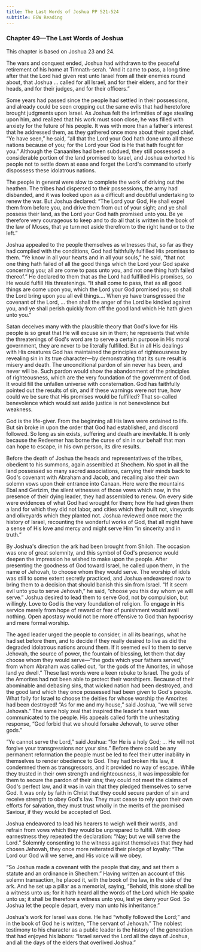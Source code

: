 ```yaml
---
title: The Last Words of Joshua PP 521-524
subtitle: EGW Reading
---
```


### Chapter 49—The Last Words of Joshua

This chapter is based on Joshua 23 and 24.

The wars and conquest ended, Joshua had withdrawn to the peaceful retirement of his home at Timnath-serah. “And it came to pass, a long time after that the Lord had given rest unto Israel from all their enemies round about, that Joshua ... called for all Israel, and for their elders, and for their heads, and for their judges, and for their officers.”

Some years had passed since the people had settled in their possessions, and already could be seen cropping out the same evils that had heretofore brought judgments upon Israel. As Joshua felt the infirmities of age stealing upon him, and realized that his work must soon close, he was filled with anxiety for the future of his people. It was with more than a father's interest that he addressed them, as they gathered once more about their aged chief. “Ye have seen,” he said, “all that the Lord your God hath done unto all these nations because of you; for the Lord your God is He that hath fought for you.” Although the Canaanites had been subdued, they still possessed a considerable portion of the land promised to Israel, and Joshua exhorted his people not to settle down at ease and forget the Lord's command to utterly dispossess these idolatrous nations.

The people in general were slow to complete the work of driving out the heathen. The tribes had dispersed to their possessions, the army had disbanded, and it was looked upon as a difficult and doubtful undertaking to renew the war. But Joshua declared: “The Lord your God, He shall expel them from before you, and drive them from out of your sight; and ye shall possess their land, as the Lord your God hath promised unto you. Be ye therefore very courageous to keep and to do all that is written in the book of the law of Moses, that ye turn not aside therefrom to the right hand or to the left.”

Joshua appealed to the people themselves as witnesses that, so far as they had complied with the conditions, God had faithfully fulfilled His promises to them. “Ye know in all your hearts and in all your souls,” he said, “that not one thing hath failed of all the good things which the Lord your God spake concerning you; all are come to pass unto you, and not one thing hath failed thereof.” He declared to them that as the Lord had fulfilled His promises, so He would fulfill His threatenings. “It shall come to pass, that as all good things are come upon you, which the Lord your God promised you; so shall the Lord bring upon you all evil things.... When ye have transgressed the covenant of the Lord, ... then shall the anger of the Lord be kindled against you, and ye shall perish quickly from off the good land which He hath given unto you.”

Satan deceives many with the plausible theory that God's love for His people is so great that He will excuse sin in them; he represents that while the threatenings of God's word are to serve a certain purpose in His moral government, they are never to be literally fulfilled. But in all His dealings with His creatures God has maintained the principles of righteousness by revealing sin in its true character—by demonstrating that its sure result is misery and death. The unconditional pardon of sin never has been, and never will be. Such pardon would show the abandonment of the principles of righteousness, which are the very foundation of the government of God. It would fill the unfallen universe with consternation. God has faithfully pointed out the results of sin, and if these warnings were not true, how could we be sure that His promises would be fulfilled? That so-called benevolence which would set aside justice is not benevolence but weakness.

God is the life-giver. From the beginning all His laws were ordained to life. But sin broke in upon the order that God had established, and discord followed. So long as sin exists, suffering and death are inevitable. It is only because the Redeemer has borne the curse of sin in our behalf that man can hope to escape, in his own person, its dire results.

Before the death of Joshua the heads and representatives of the tribes, obedient to his summons, again assembled at Shechem. No spot in all the land possessed so many sacred associations, carrying their minds back to God's covenant with Abraham and Jacob, and recalling also their own solemn vows upon their entrance into Canaan. Here were the mountains Ebal and Gerizim, the silent witnesses of those vows which now, in the presence of their dying leader, they had assembled to renew. On every side were evidences of what God had wrought for them; how He had given them a land for which they did not labor, and cities which they built not, vineyards and oliveyards which they planted not. Joshua reviewed once more the history of Israel, recounting the wonderful works of God, that all might have a sense of His love and mercy and might serve Him “in sincerity and in truth.”

By Joshua's direction the ark had been brought from Shiloh. The occasion was one of great solemnity, and this symbol of God's presence would deepen the impression he wished to make upon the people. After presenting the goodness of God toward Israel, he called upon them, in the name of Jehovah, to choose whom they would serve. The worship of idols was still to some extent secretly practiced, and Joshua endeavored now to bring them to a decision that should banish this sin from Israel. “If it seem evil unto you to serve Jehovah,” he said, “choose you this day whom ye will serve.” Joshua desired to lead them to serve God, not by compulsion, but willingly. Love to God is the very foundation of religion. To engage in His service merely from hope of reward or fear of punishment would avail nothing. Open apostasy would not be more offensive to God than hypocrisy and mere formal worship.

The aged leader urged the people to consider, in all its bearings, what he had set before them, and to decide if they really desired to live as did the degraded idolatrous nations around them. If it seemed evil to them to serve Jehovah, the source of power, the fountain of blessing, let them that day choose whom they would serve—“the gods which your fathers served,” from whom Abraham was called out, “or the gods of the Amorites, in whose land ye dwell.” These last words were a keen rebuke to Israel. The gods of the Amorites had not been able to protect their worshipers. Because of their abominable and debasing sins, that wicked nation had been destroyed, and the good land which they once possessed had been given to God's people. What folly for Israel to choose the deities for whose worship the Amorites had been destroyed! “As for me and my house,” said Joshua, “we will serve Jehovah.” The same holy zeal that inspired the leader's heart was communicated to the people. His appeals called forth the unhesitating response, “God forbid that we should forsake Jehovah, to serve other gods.”

“Ye cannot serve the Lord,” said Joshua: “for He is a holy God; ... He will not forgive your transgressions nor your sins.” Before there could be any permanent reformation the people must be led to feel their utter inability in themselves to render obedience to God. They had broken His law, it condemned them as transgressors, and it provided no way of escape. While they trusted in their own strength and righteousness, it was impossible for them to secure the pardon of their sins; they could not meet the claims of God's perfect law, and it was in vain that they pledged themselves to serve God. It was only by faith in Christ that they could secure pardon of sin and receive strength to obey God's law. They must cease to rely upon their own efforts for salvation, they must trust wholly in the merits of the promised Saviour, if they would be accepted of God.

Joshua endeavored to lead his hearers to weigh well their words, and refrain from vows which they would be unprepared to fulfill. With deep earnestness they repeated the declaration: “Nay; but we will serve the Lord.” Solemnly consenting to the witness against themselves that they had chosen Jehovah, they once more reiterated their pledge of loyalty: “The Lord our God will we serve, and His voice will we obey.

“So Joshua made a covenant with the people that day, and set them a statute and an ordinance in Shechem.” Having written an account of this solemn transaction, he placed it, with the book of the law, in the side of the ark. And he set up a pillar as a memorial, saying, “Behold, this stone shall be a witness unto us; for it hath heard all the words of the Lord which He spake unto us; it shall be therefore a witness unto you, lest ye deny your God. So Joshua let the people depart, every man unto his inheritance.”

Joshua's work for Israel was done. He had “wholly followed the Lord;” and in the book of God he is written, “The servant of Jehovah.” The noblest testimony to his character as a public leader is the history of the generation that had enjoyed his labors: “Israel served the Lord all the days of Joshua, and all the days of the elders that overlived Joshua.”